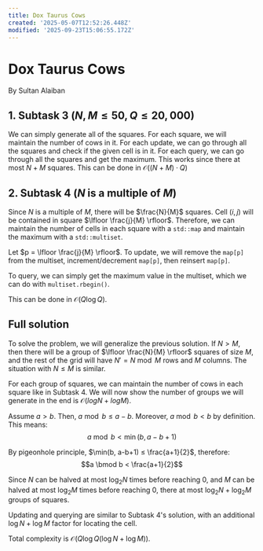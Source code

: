 ```yaml
---
title: Dox Taurus Cows
created: '2025-05-07T12:52:26.448Z'
modified: '2025-09-23T15:06:55.172Z'
---
```


# Dox Taurus Cows

By Sultan Alaiban

## 1. Subtask 3 ($N,M ≤ 50, Q ≤ 20,000$)

We can simply generate all of the squares. For each square, we will maintain the number of cows in it. For each update, we can go through all the squares and check if the given cell is in it. For each query, we can go through all the squares and get the maximum. This works since there at most $N + M$ squares. This can be done in $\mathcal{O}((N + M) \cdot Q)$

## 2. Subtask 4 ($N$ is a multiple of $M$)

Since $N$ is a multiple of $M$, there will be $\frac{N}{M}$ squares. Cell $(i,j)$ will be contained in square $\lfloor \frac{j}{M} \rfloor$. Therefore, we can maintain the number of cells in each square with a `std::map` and maintain the maximum with a `std::multiset`.

Let $p = \lfloor \frac{j}{M} \rfloor$. To update, we will remove the `map[p]` from the multiset, increment/decrement `map[p]`, then reinsert `map[p]`.

To query, we can simply get the maximum value in the multiset, which we can do with `multiset.rbegin()`.

This can be done in $\mathcal{O}(Q \log Q)$.

## Full solution

To solve the problem, we will generalize the previous solution. If $N > M$, then there will be a group of $\lfloor \frac{N}{M} \rfloor$ squares of size $M$, and the rest of the grid will have $N' = N \bmod M$ rows and $M$ columns. The situation with $N ≤ M$ is similar.

For each group of squares, we can maintain the number of cows in each square like in Subtask 4. We will now show the number of groups we will generate in the end is $\mathcal{O}(log N + log M)$.

Assume $a > b$. Then, $a \bmod b ≤ a - b$. Moreover, $a \bmod b < b$ by definition. This means: $$a \bmod b < \min(b, a - b + 1)$$

By pigeonhole principle, $\min(b, a-b+1) ≤ \frac{a+1}{2}$, therefore: $$a \bmod b < \frac{a+1}{2}$$

Since $N$ can be halved at most $\log_2{N}$ times before reaching $0$, and $M$ can be halved at most $\log_2{M}$ times before reaching $0$, there at most $\log_2{N} + \log_2{M}$ groups of squares.

Updating and querying are similar to Subtask 4's solution, with an additional $\log N + \log M$ factor for locating the cell.

Total complexity is $\mathcal{O}(Q \log Q (\log N + \log M))$.
